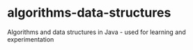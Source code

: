 # algorithms-data-structures
Algorithms and data structures in Java - used for learning and experimentation
